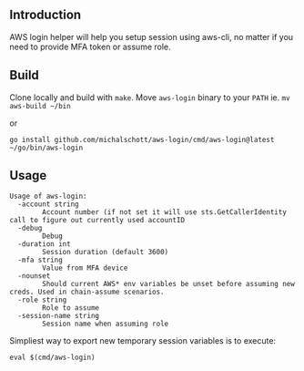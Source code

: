 ## Introduction

AWS login helper will help you setup session using aws-cli, no matter if you need to provide MFA token or assume role.

## Build

Clone locally and build with `make`. Move `aws-login` binary to your `PATH` ie. `mv aws-build ~/bin`

or

```
go install github.com/michalschott/aws-login/cmd/aws-login@latest
~/go/bin/aws-login
```

## Usage

```
Usage of aws-login:
  -account string
    	Account number (if not set it will use sts.GetCallerIdentity call to figure out currently used accountID
  -debug
    	Debug
  -duration int
    	Session duration (default 3600)
  -mfa string
    	Value from MFA device
  -nounset
    	Should current AWS* env variables be unset before assuming new creds. Used in chain-assume scenarios.
  -role string
    	Role to assume
  -session-name string
    	Session name when assuming role
```

Simpliest way to export new temporary session variables is to execute:
```
eval $(cmd/aws-login)
```

